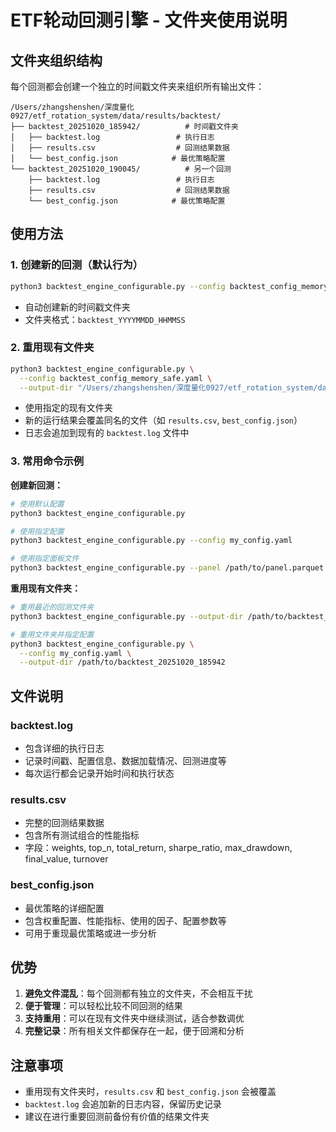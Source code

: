 # ETF轮动回测引擎 - 文件夹使用说明

## 文件夹组织结构

每个回测都会创建一个独立的时间戳文件夹来组织所有输出文件：

```
/Users/zhangshenshen/深度量化0927/etf_rotation_system/data/results/backtest/
├── backtest_20251020_185942/          # 时间戳文件夹
│   ├── backtest.log                 # 执行日志
│   ├── results.csv                  # 回测结果数据
│   └── best_config.json            # 最优策略配置
└── backtest_20251020_190045/          # 另一个回测
    ├── backtest.log                 # 执行日志
    ├── results.csv                  # 回测结果数据
    └── best_config.json            # 最优策略配置
```

## 使用方法

### 1. 创建新的回测（默认行为）
```bash
python3 backtest_engine_configurable.py --config backtest_config_memory_safe.yaml
```
- 自动创建新的时间戳文件夹
- 文件夹格式：`backtest_YYYYMMDD_HHMMSS`

### 2. 重用现有文件夹
```bash
python3 backtest_engine_configurable.py \
  --config backtest_config_memory_safe.yaml \
  --output-dir "/Users/zhangshenshen/深度量化0927/etf_rotation_system/data/results/backtest/backtest_20251020_185942"
```
- 使用指定的现有文件夹
- 新的运行结果会覆盖同名的文件（如 `results.csv`, `best_config.json`）
- 日志会追加到现有的 `backtest.log` 文件中

### 3. 常用命令示例

**创建新回测：**
```bash
# 使用默认配置
python3 backtest_engine_configurable.py

# 使用指定配置
python3 backtest_engine_configurable.py --config my_config.yaml

# 使用指定面板文件
python3 backtest_engine_configurable.py --panel /path/to/panel.parquet
```

**重用现有文件夹：**
```bash
# 重用最近的回测文件夹
python3 backtest_engine_configurable.py --output-dir /path/to/backtest_20251020_185942

# 重用文件夹并指定配置
python3 backtest_engine_configurable.py \
  --config my_config.yaml \
  --output-dir /path/to/backtest_20251020_185942
```

## 文件说明

### backtest.log
- 包含详细的执行日志
- 记录时间戳、配置信息、数据加载情况、回测进度等
- 每次运行都会记录开始时间和执行状态

### results.csv
- 完整的回测结果数据
- 包含所有测试组合的性能指标
- 字段：weights, top_n, total_return, sharpe_ratio, max_drawdown, final_value, turnover

### best_config.json
- 最优策略的详细配置
- 包含权重配置、性能指标、使用的因子、配置参数等
- 可用于重现最优策略或进一步分析

## 优势

1. **避免文件混乱**：每个回测都有独立的文件夹，不会相互干扰
2. **便于管理**：可以轻松比较不同回测的结果
3. **支持重用**：可以在现有文件夹中继续测试，适合参数调优
4. **完整记录**：所有相关文件都保存在一起，便于回溯和分析

## 注意事项

- 重用现有文件夹时，`results.csv` 和 `best_config.json` 会被覆盖
- `backtest.log` 会追加新的日志内容，保留历史记录
- 建议在进行重要回测前备份有价值的结果文件夹